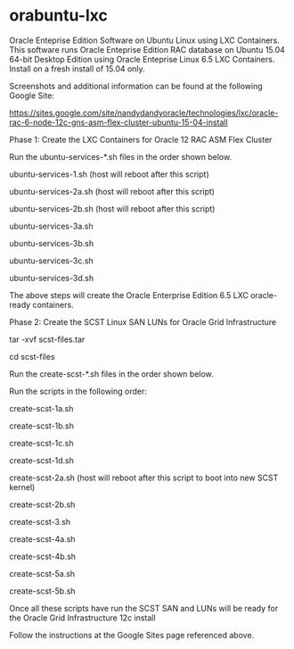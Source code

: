 # orabuntu-lxc
Oracle Enteprise Edition Software on Ubuntu Linux using LXC Containers.
This software runs Oracle Enteprise Edition RAC database on Ubuntu 15.04 64-bit Desktop Edition using Oracle Enteprise Linux 6.5 LXC Containers.  Install on a fresh install of 15.04 only.

Screenshots and additional information can be found at the following Google Site:

https://sites.google.com/site/nandydandyoracle/technologies/lxc/oracle-rac-6-node-12c-gns-asm-flex-cluster-ubuntu-15-04-install

Phase 1:  Create the LXC Containers for Oracle 12 RAC ASM Flex Cluster

Run the ubuntu-services-*.sh files in the order shown below.

ubuntu-services-1.sh  (host will reboot after this script)

ubuntu-services-2a.sh (host will reboot after this script)

ubuntu-services-2b.sh (host will reboot after this script)

ubuntu-services-3a.sh

ubuntu-services-3b.sh

ubuntu-services-3c.sh

ubuntu-services-3d.sh

The above steps will create the Oracle Enterprise Edition 6.5 LXC oracle-ready containers.


Phase 2:  Create the SCST Linux SAN LUNs for Oracle Grid Infrastructure

tar -xvf scst-files.tar

cd scst-files

Run the create-scst-*.sh files in the order shown below.

Run the scripts in the following order:

create-scst-1a.sh

create-scst-1b.sh

create-scst-1c.sh

create-scst-1d.sh

create-scst-2a.sh (host will reboot after this script to boot into new SCST kernel)

create-scst-2b.sh

create-scst-3.sh

create-scst-4a.sh

create-scst-4b.sh

create-scst-5a.sh

create-scst-5b.sh

Once all these scripts have run the SCST SAN and LUNs will be ready for the Oracle Grid Infrastructure 12c install

Follow the instructions at the Google Sites page referenced above.

